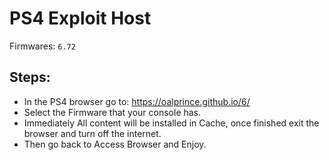 # PS4 Exploit Host
Firmwares: `6.72`

## Steps:

- In the PS4 browser go to: https://oalprince.github.io/6/
- Select the Firmware that your console has.
- Immediately All content will be installed in Cache, once finished exit the browser and turn off the internet.
- Then go back to Access Browser and Enjoy.
